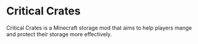 Critical Crates
=======
Critical Crates is a Minecraft storage mod that aims to help players mange and protect their storage more effectively.